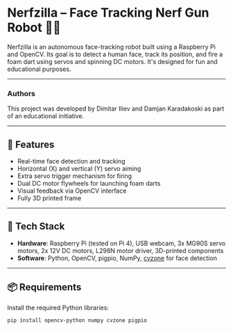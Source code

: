 # Nerfzilla – Face Tracking Nerf Gun Robot 🤖🔫

Nerfzilla is an autonomous face-tracking robot built using a Raspberry Pi and OpenCV. Its goal is to detect a human face, track its position, and fire a foam dart using servos and spinning DC motors. It's designed for fun and educational purposes.

---
### Authors

This project was developed by Dimitar Iliev and Damjan Karadakoski as part of an educational initiative.

---

## 🎯 Features

- Real-time face detection and tracking
- Horizontal (X) and vertical (Y) servo aiming
- Extra servo trigger mechanism for firing
- Dual DC motor flywheels for launching foam darts
- Visual feedback via OpenCV interface
- Fully 3D printed frame

---

## 🧠 Tech Stack

- **Hardware**: Raspberry Pi (tested on Pi 4), USB webcam, 3x MG90S servo motors, 2x 12V DC motors, L298N motor driver, 3D-printed components
- **Software**: Python, OpenCV, pigpio, NumPy, [cvzone](https://github.com/cvzone/cvzone) for face detection

---

## 📦 Requirements

Install the required Python libraries:

```bash
pip install opencv-python numpy cvzone pigpio
